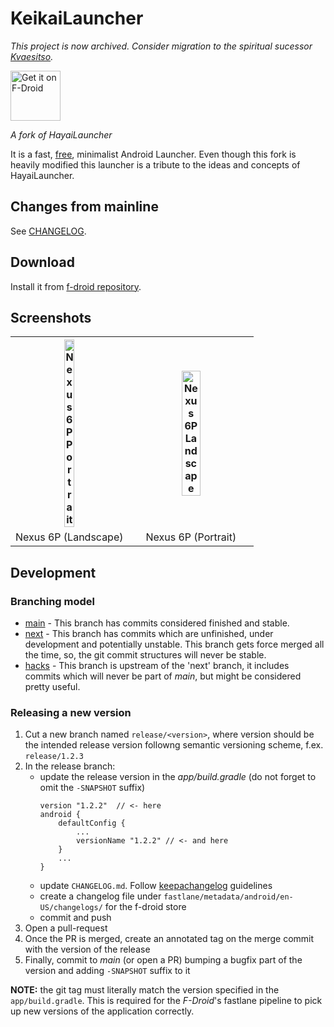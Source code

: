 # KeikaiLauncher

*This project is now archived. Consider migration to the spiritual sucessor [Kvaesitso](https://github.com/MM2-0/Kvaesitso).*

[<img src="https://f-droid.org/badge/get-it-on.png"
      alt="Get it on F-Droid"
      height="80">](https://f-droid.org/app/com.anpmech.launcher)

*A fork of HayaiLauncher*

It is a fast, [free](https://en.wikipedia.org/wiki/Free_software), minimalist Android Launcher. Even though this fork is
heavily modified this launcher is a tribute to the ideas and concepts of HayaiLauncher.

## Changes from mainline

See [CHANGELOG](CHANGELOG.md).

## Download

Install it from [f-droid repository](https://f-droid.org/app/com.anpmech.launcher).

## Screenshots

<table style="width:100%">
<tr>
<th>
<a href="https://user-images.githubusercontent.com/396546/27193525-faef906e-51b3-11e7-8a44-56f66307156e.png">
<img alt="Nexus 6P Portrait" width="30%" 
    src="https://user-images.githubusercontent.com/396546/27193525-faef906e-51b3-11e7-8a44-56f66307156e.png">
</a>
</th>
<th>

<a href="https://user-images.githubusercontent.com/396546/27193524-faec6678-51b3-11e7-9510-b84700823e42.png">
<img alt="Nexus 6P Landscape" width="40%"
    src="https://user-images.githubusercontent.com/396546/27193524-faec6678-51b3-11e7-9510-b84700823e42.png">
</a></th></tr>
<td align="center">
    Nexus 6P (Landscape)
</td><td align="center">
    Nexus 6P (Portrait)
</td>


</table>

## Development 

### Branching model

* [main](https://github.com/KeikaiLauncher/KeikaiLauncher) - This branch has commits considered finished and stable.
* [next](https://github.com/KeikaiLauncher/KeikaiLauncher/tree/next) - This branch has commits which are unfinished,
  under development and potentially unstable. This branch gets force merged all the time, so, the git commit structures
  will never be stable.
* [hacks](https://github.com/KeikaiLauncher/KeikaiLauncher/tree/hacks) - This branch is upstream of the 'next' branch,
  it includes commits which will never be part of _main_, but might be considered pretty useful.

### Releasing a new version

1. Cut a new branch named `release/<version>`, where version should be the intended release version followng semantic
   versioning scheme, f.ex. `release/1.2.3`
2. In the release branch:
   * update the release version in the _app/build.gradle_ (do not forget to omit the `-SNAPSHOT` suffix)
     ```
     version "1.2.2"  // <- here
     android {
         defaultConfig {
             ...
             versionName "1.2.2" // <- and here
         }
         ...
     }
     ```
   * update `CHANGELOG.md`. Follow [keepachangelog](https://keepachangelog.com/en/1.0.0/) guidelines
   * create a changelog file under `fastlane/metadata/android/en-US/changelogs/` for the f-droid store
   * commit and push
3. Open a pull-request
4. Once the PR is merged, create an annotated tag on the merge commit with the version of the release
5. Finally, commit to _main_ (or open a PR) bumping a bugfix part of the version and adding `-SNAPSHOT` suffix to it

**NOTE:** the git tag must literally match the version specified in the `app/build.gradle`. This is required for the
_F-Droid_'s fastlane pipeline to pick up new versions of the application correctly.

